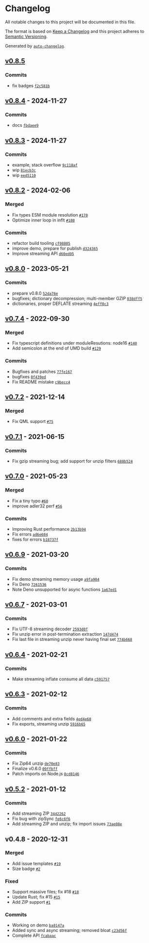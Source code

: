 # Changelog

All notable changes to this project will be documented in this file.

The format is based on [Keep a Changelog](https://keepachangelog.com/en/1.0.0/)
and this project adheres to [Semantic Versioning](https://semver.org/spec/v2.0.0.html).

Generated by [`auto-changelog`](https://github.com/CookPete/auto-changelog).

## [v0.8.5](https://github.com/substrate-system/fflate/compare/v0.8.4...v0.8.5)

### Commits

- fix badges [`f2c581b`](https://github.com/substrate-system/fflate/commit/f2c581bc8bb8b326ab280edcace504b96ceb4efe)

## [v0.8.4](https://github.com/substrate-system/fflate/compare/v0.8.3...v0.8.4) - 2024-11-27

### Commits

- docs [`fbdaee9`](https://github.com/substrate-system/fflate/commit/fbdaee9b86182e5ca808ac60e88ed1e23662b1b5)

## [v0.8.3](https://github.com/substrate-system/fflate/compare/v0.8.2...v0.8.3) - 2024-11-27

### Commits

- example, stack overflow [`9c118af`](https://github.com/substrate-system/fflate/commit/9c118af87d34c9e2d3f589965299f3e02ac90dd9)
- wip [`81ecb3c`](https://github.com/substrate-system/fflate/commit/81ecb3c4f3f92d4b9c956e0dc34b67c8085cbd3c)
- wip [`eed5110`](https://github.com/substrate-system/fflate/commit/eed51100d53e6bc916d1c25ad99916e75989894d)

## [v0.8.2](https://github.com/substrate-system/fflate/compare/v0.8.0...v0.8.2) - 2024-02-06

### Merged

- Fix types ESM module resolution [`#170`](https://github.com/substrate-system/fflate/pull/170)
- Optimize inner loop in inflt [`#180`](https://github.com/substrate-system/fflate/pull/180)

### Commits

- refactor build tooling [`cf98805`](https://github.com/substrate-system/fflate/commit/cf98805b3bd82351db12300c87f43d61300d10e1)
- improve demo, prepare for publish [`d324365`](https://github.com/substrate-system/fflate/commit/d3243651cb142e3e04f3e4bc037b9e985878f444)
- Improve streaming API [`d60ed05`](https://github.com/substrate-system/fflate/commit/d60ed055260d423ca0f2d7ac3be1716678f6e549)

## [v0.8.0](https://github.com/substrate-system/fflate/compare/v0.7.4...v0.8.0) - 2023-05-21

### Commits

- prepare v0.8.0 [`52da76e`](https://github.com/substrate-system/fflate/commit/52da76efb53406034eaf8f65fa6c4979dc197924)
- bugfixes; dictionary decompression; multi-member GZIP [`038dff5`](https://github.com/substrate-system/fflate/commit/038dff5a2cfdf2d0153bfd1cff6c10fc573b0347)
- dictionaries, proper DEFLATE streaming [`4eff0c3`](https://github.com/substrate-system/fflate/commit/4eff0c37d5eb92c4f3273a582dae1ad688772261)

## [v0.7.4](https://github.com/substrate-system/fflate/compare/v0.7.2...v0.7.4) - 2022-09-30

### Merged

- Fix typescript definitions under moduleResutions: node16 [`#140`](https://github.com/substrate-system/fflate/pull/140)
- Add semicolon at the end of UMD build [`#129`](https://github.com/substrate-system/fflate/pull/129)

### Commits

- Bugfixes and patches [`77fe167`](https://github.com/substrate-system/fflate/commit/77fe167fe04036727f88ba2342288fe083c2a4ac)
- bugfixes [`0f439ed`](https://github.com/substrate-system/fflate/commit/0f439ed3293b1da1f439fbbc5125b1097b75d3ac)
- Fix README mistake [`c9becc4`](https://github.com/substrate-system/fflate/commit/c9becc4b9e17d77b84cb6c6b704706ff0bddb5e2)

## [v0.7.2](https://github.com/substrate-system/fflate/compare/v0.7.1...v0.7.2) - 2021-12-14

### Merged

- Fix QML support [`#75`](https://github.com/substrate-system/fflate/pull/75)

## [v0.7.1](https://github.com/substrate-system/fflate/compare/v0.7.0...v0.7.1) - 2021-06-15

### Commits

- Fix gzip streaming bug; add support for unzip filters [`688b524`](https://github.com/substrate-system/fflate/commit/688b524f8cb5941c273f940b1215ccb1449dff31)

## [v0.7.0](https://github.com/substrate-system/fflate/compare/v0.6.9...v0.7.0) - 2021-05-23

### Merged

- Fix a tiny typo [`#60`](https://github.com/substrate-system/fflate/pull/60)
- improve adler32 perf [`#56`](https://github.com/substrate-system/fflate/pull/56)

### Commits

- Improving Rust performance [`2b13b94`](https://github.com/substrate-system/fflate/commit/2b13b94b78c878b24f0c5bfcf46afb28c03b5179)
- Fix errors [`ad6e684`](https://github.com/substrate-system/fflate/commit/ad6e684cc51716bd2417841e08ef7c829d357e1e)
- fixes for errors [`b18737f`](https://github.com/substrate-system/fflate/commit/b18737f53f05dd356b4ec68ffd5c241b4c4adabf)

## [v0.6.9](https://github.com/substrate-system/fflate/compare/v0.6.7...v0.6.9) - 2021-03-20

### Commits

- Fix demo streaming memory usage [`a9fa904`](https://github.com/substrate-system/fflate/commit/a9fa904e54ad5f4f2a13e34591eed5ca1d9ba585)
- Fix Deno [`7261536`](https://github.com/substrate-system/fflate/commit/7261536e5a83fbf3a9b9426ba1d0b52088f10b17)
- Note Deno unsupported for async functions [`1a67ed1`](https://github.com/substrate-system/fflate/commit/1a67ed14e6ec1f983a576131e6dad15cc1b634b2)

## [v0.6.7](https://github.com/substrate-system/fflate/compare/v0.6.4...v0.6.7) - 2021-03-01

### Commits

- Fix UTF-8 streaming decoder [`2593d0f`](https://github.com/substrate-system/fflate/commit/2593d0f4fcfb947d89148f817eb4a5bf67a0aa99)
- Fix unzip error in post-termination extraction [`147d474`](https://github.com/substrate-system/fflate/commit/147d47409e223ba152a6329d4d48bd146e63bda8)
- Fix last file in streaming unzip never having final set [`774b668`](https://github.com/substrate-system/fflate/commit/774b6688918a4fed5064522e4da22b9f075869ea)

## [v0.6.4](https://github.com/substrate-system/fflate/compare/v0.6.3...v0.6.4) - 2021-02-21

### Commits

- Make streaming inflate consume all data [`c591757`](https://github.com/substrate-system/fflate/commit/c591757bd91e10d0e9645a3aa19629d91500bfd0)

## [v0.6.3](https://github.com/substrate-system/fflate/compare/v0.6.0...v0.6.3) - 2021-02-12

### Commits

- Add comments and extra fields [`4ed4e68`](https://github.com/substrate-system/fflate/commit/4ed4e682e7870641199405dbef2f5ed96caa5612)
- Fix exports, streaming unzip [`5916b65`](https://github.com/substrate-system/fflate/commit/5916b654597e85a331a8a7a678484cdea5df5727)

## [v0.6.0](https://github.com/substrate-system/fflate/compare/v0.5.2...v0.6.0) - 2021-01-22

### Commits

- Fix Zip64 unzip [`de70e83`](https://github.com/substrate-system/fflate/commit/de70e83f069c9faf4c2a3439ac8b1514a41b46cc)
- Finalize v0.6.0 [`09ffbff`](https://github.com/substrate-system/fflate/commit/09ffbff82ba535ddea34bb947f45c32ba615b420)
- Patch imports on Node.js [`8cd8146`](https://github.com/substrate-system/fflate/commit/8cd81460b67bb2c92c6549ea51ca7bbb2c8c9869)

## [v0.5.2](https://github.com/substrate-system/fflate/compare/v0.4.8...v0.5.2) - 2021-01-12

### Commits

- Add streaming ZIP [`3442262`](https://github.com/substrate-system/fflate/commit/3442262c83be27df13910b4bb58c9a761cffe031)
- Fix bug with zipSync [`fe6c6f6`](https://github.com/substrate-system/fflate/commit/fe6c6f65420a24da83aa87394f09a7309ac13c07)
- Add streaming ZIP and unzip; fix import issues [`73ae08e`](https://github.com/substrate-system/fflate/commit/73ae08efeea76aef410a6b194b18c75633895733)

## v0.4.8 - 2020-12-31

### Merged

- Add issue templates [`#19`](https://github.com/substrate-system/fflate/pull/19)
- Size badge [`#2`](https://github.com/substrate-system/fflate/pull/2)

### Fixed

- Support massive files; fix #18 [`#18`](https://github.com/substrate-system/fflate/issues/18)
- Update Rust; fix #15 [`#15`](https://github.com/substrate-system/fflate/issues/15)
- Add ZIP support [`#1`](https://github.com/substrate-system/fflate/issues/1)

### Commits

- Working on demo [`ba8147a`](https://github.com/substrate-system/fflate/commit/ba8147a1aad4f350be3418b8033eebc0af22740b)
- Added sync and async streaming; removed bloat [`c23d56f`](https://github.com/substrate-system/fflate/commit/c23d56f29dde8197f47adf99b4c9cd63e52cc65c)
- Complete API [`fcabaac`](https://github.com/substrate-system/fflate/commit/fcabaac4878dae61eda2963cbee61bdcc121bc2f)
